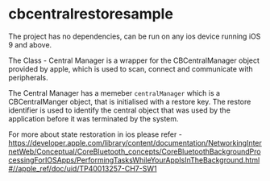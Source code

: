 # cbcentralrestoresample

The project has no dependencies, can be run on any ios device running iOS 9 and above.

The Class - Central Manager is a wrapper for the CBCentralManager object provided by apple, which is used to scan, connect and communicate with peripherals.

The Central Manager has a memeber `centralManager` which is a CBCentralManger object, that is initialised with a restore key.
The restore identifier is used to identify the central object that was used by the application before it was terminated by the system.

For more about state restoration in ios please refer - https://developer.apple.com/library/content/documentation/NetworkingInternetWeb/Conceptual/CoreBluetooth_concepts/CoreBluetoothBackgroundProcessingForIOSApps/PerformingTasksWhileYourAppIsInTheBackground.html#//apple_ref/doc/uid/TP40013257-CH7-SW1

